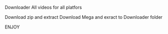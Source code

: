 Downloader All videos for all platfors

Download zip and extract
Download Mega and exract to Downloader folder

ENJOY
